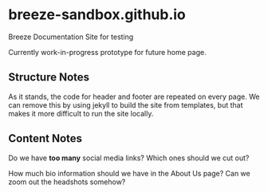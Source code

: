 # breeze-sandbox.github.io

Breeze Documentation Site for testing

Currently work-in-progress prototype for future home page.

## Structure Notes

As it stands, the code for header and footer are repeated on every page.  We can remove this by
using jekyll to build the site from templates, but that makes it more difficult to run the site
locally.

## Content Notes

Do we have **too many** social media links?  Which ones should we cut out?

How much bio information should we have in the About Us page?  Can we zoom out the headshots somehow?



